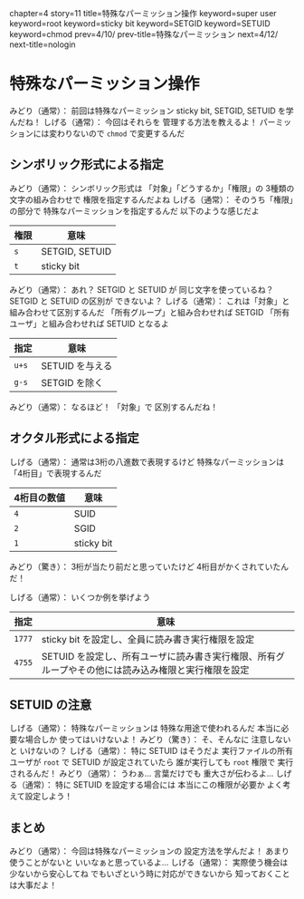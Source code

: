 chapter=4
story=11
title=特殊なパーミッション操作
keyword=super user
keyword=root
keyword=sticky bit
keyword=SETGID
keyword=SETUID
keyword=chmod
prev=4/10/
prev-title=特殊なパーミッション
next=4/12/
next-title=nologin

# 特殊なパーミッション操作

みどり（通常）：
  前回は特殊なパーミッション
  sticky bit, SETGID, SETUID
  を学んだね！
しげる（通常）：
  今回はそれらを
  管理する方法を教えるよ！
  パーミッションには変わりないので
  `chmod` で変更するんだ

## シンボリック形式による指定

みどり（通常）：
  シンボリック形式は
  「対象」「どうするか」「権限」の
  3種類の文字の組み合わせで
  権限を指定するんだよね
しげる（通常）：
  そのうち「権限」の部分で
  特殊なパーミッションを指定するんだ
  以下のような感じだよ

権限 | 意味
---- | ----
`s`  | SETGID, SETUID
`t`  | sticky bit

みどり（通常）：
  あれ？
  SETGID と SETUID が
  同じ文字を使っているね？
  SETGID と SETUID の区別が
  できないよ？
しげる（通常）：
  これは「対象」と組み合わせて区別するんだ
  「所有グループ」と組み合わせれば SETGID
  「所有ユーザ」と組み合わせれば SETUID
  となるよ

指定  | 意味
----- | ----
`u+s` | SETUID を与える
`g-s` | SETGID を除く

みどり（通常）：
  なるほど！
  「対象」で
  区別するんだね！

## オクタル形式による指定

しげる（通常）：
  通常は3桁の八進数で表現するけど
  特殊なパーミッションは
  「4桁目」で表現するんだ

4桁目の数値 | 意味
----------- | ----
`4`         | SUID
`2`         | SGID
`1`         | sticky bit

みどり（驚き）：
  3桁が当たり前だと思っていたけど
  4桁目がかくされていたんだ！

しげる（通常）：
  いくつか例を挙げよう

指定   | 意味
------ | ----
`1777` | sticky bit を設定し、全員に読み書き実行権限を設定
`4755` | SETUID を設定し、所有ユーザに読み書き実行権限、所有グループやその他には読み込み権限と実行権限を設定

## SETUID の注意

しげる（通常）：
  特殊なパーミッションは
  特殊な用途で使われるんだ
  本当に必要な場合しか
  使ってはいけないよ！
みどり（驚き）：
  そ、そんなに
  注意しないと
  いけないの？
しげる（通常）：
  特に SETUID はそうだよ
  実行ファイルの所有ユーザが `root` で
  SETUID が設定されていたら
  誰が実行しても `root` 権限で
  実行されるんだ！
みどり（通常）：
  うわぁ…
  言葉だけでも
  重大さが伝わるよ…
しげる（通常）：
  特に SETUID を設定する場合には
  本当にこの権限が必要か
  よく考えて設定しよう！

## まとめ

みどり（通常）：
  今回は特殊なパーミッションの
  設定方法を学んだよ！
  あまり使うことがないと
  いいなぁと思っているよ…
しげる（通常）：
  実際使う機会は少ないから安心してね
  でもいざという時に対応ができないから
  知っておくことは大事だよ！

